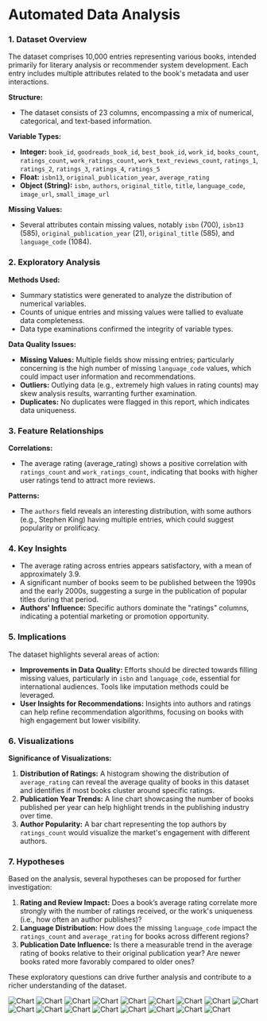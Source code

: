 # Automated Data Analysis

### 1. Dataset Overview

The dataset comprises 10,000 entries representing various books, intended primarily for literary analysis or recommender system development. Each entry includes multiple attributes related to the book's metadata and user interactions. 

**Structure:**
- The dataset consists of 23 columns, encompassing a mix of numerical, categorical, and text-based information.
  
**Variable Types:**
- **Integer:** `book_id`, `goodreads_book_id`, `best_book_id`, `work_id`, `books_count`, `ratings_count`, `work_ratings_count`, `work_text_reviews_count`, `ratings_1`, `ratings_2`, `ratings_3`, `ratings_4`, `ratings_5`
- **Float:** `isbn13`, `original_publication_year`, `average_rating`
- **Object (String):** `isbn`, `authors`, `original_title`, `title`, `language_code`, `image_url`, `small_image_url`

**Missing Values:**
- Several attributes contain missing values, notably `isbn` (700), `isbn13` (585), `original_publication_year` (21), `original_title` (585), and `language_code` (1084).

### 2. Exploratory Analysis

**Methods Used:**
- Summary statistics were generated to analyze the distribution of numerical variables.
- Counts of unique entries and missing values were tallied to evaluate data completeness.
- Data type examinations confirmed the integrity of variable types.

**Data Quality Issues:**
- **Missing Values:** Multiple fields show missing entries; particularly concerning is the high number of missing `language_code` values, which could impact user information and recommendations.
- **Outliers:** Outlying data (e.g., extremely high values in rating counts) may skew analysis results, warranting further examination.
- **Duplicates:** No duplicates were flagged in this report, which indicates data uniqueness.

### 3. Feature Relationships

**Correlations:**
- The average rating (average_rating) shows a positive correlation with `ratings_count` and `work_ratings_count`, indicating that books with higher user ratings tend to attract more reviews.
  
**Patterns:**
- The `authors` field reveals an interesting distribution, with some authors (e.g., Stephen King) having multiple entries, which could suggest popularity or prolificacy.

### 4. Key Insights

- The average rating across entries appears satisfactory, with a mean of approximately 3.9.
- A significant number of books seem to be published between the 1990s and the early 2000s, suggesting a surge in the publication of popular titles during that period.
- **Authors' Influence:** Specific authors dominate the "ratings" columns, indicating a potential marketing or promotion opportunity.

### 5. Implications

The dataset highlights several areas of action:
- **Improvements in Data Quality:** Efforts should be directed towards filling missing values, particularly in `isbn` and `language_code`, essential for international audiences. Tools like imputation methods could be leveraged.
- **User Insights for Recommendations:** Insights into authors and ratings can help refine recommendation algorithms, focusing on books with high engagement but lower visibility.

### 6. Visualizations

**Significance of Visualizations:**
1. **Distribution of Ratings:** A histogram showing the distribution of `average_rating` can reveal the average quality of books in this dataset and identifies if most books cluster around specific ratings.
2. **Publication Year Trends:** A line chart showcasing the number of books published per year can help highlight trends in the publishing industry over time.
3. **Author Popularity:** A bar chart representing the top authors by `ratings_count` would visualize the market's engagement with different authors.

### 7. Hypotheses

Based on the analysis, several hypotheses can be proposed for further investigation:
1. **Rating and Review Impact:** Does a book’s average rating correlate more strongly with the number of ratings received, or the work's uniqueness (i.e., how often an author publishes)?
2. **Language Distribution:** How does the missing `language_code` impact the `ratings_count` and `average_rating` for books across different regions?
3. **Publication Date Influence:** Is there a measurable trend in the average rating of books relative to their original publication year? Are newer books rated more favorably compared to older ones?

These exploratory questions can drive further analysis and contribute to a richer understanding of the dataset.

![Chart](correlation_heatmap.png)
![Chart](histogram_book_id.png)
![Chart](histogram_goodreads_book_id.png)
![Chart](histogram_best_book_id.png)
![Chart](histogram_work_id.png)
![Chart](histogram_books_count.png)
![Chart](histogram_isbn13.png)
![Chart](histogram_original_publication_year.png)
![Chart](histogram_average_rating.png)
![Chart](histogram_ratings_count.png)
![Chart](histogram_work_ratings_count.png)
![Chart](histogram_work_text_reviews_count.png)
![Chart](histogram_ratings_1.png)
![Chart](histogram_ratings_2.png)
![Chart](histogram_ratings_3.png)
![Chart](histogram_ratings_4.png)
![Chart](histogram_ratings_5.png)
